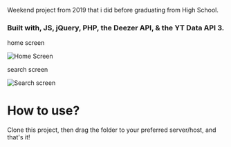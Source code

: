 Weekend project from 2019 that i did before graduating from High School. 

### Built with, JS, jQuery, PHP, the Deezer API, & the YT Data API 3.

home screen

![Home Screen](https://i.imgur.com/miI57YH.png)

search screen

![Search screen](https://i.imgur.com/vY7AdT7.png)

# How to use? 

Clone this project, then drag the folder to your preferred server/host, and that's it!
